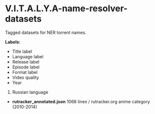# V.I.T.A.L.Y.A-name-resolver-datasets
 Tagged datasets for NER torrent names.
 
 **Labels:**
  
  * Title label
  * Language label 
  * Release label
  * Episode label
  * Format label
  * Video quality
  * Year
  
 
1. Russian language
 * **rutracker_annotated.json** 1068 lines / rutracker.org anime category (2010-2014)
